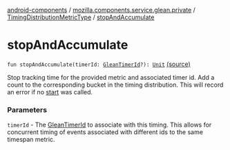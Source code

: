 [android-components](../../index.md) / [mozilla.components.service.glean.private](../index.md) / [TimingDistributionMetricType](index.md) / [stopAndAccumulate](./stop-and-accumulate.md)

# stopAndAccumulate

`fun stopAndAccumulate(timerId: `[`GleanTimerId`](../../mozilla.components.service.glean.timing/-glean-timer-id.md)`?): `[`Unit`](https://kotlinlang.org/api/latest/jvm/stdlib/kotlin/-unit/index.html) [(source)](https://github.com/mozilla-mobile/android-components/blob/master/components/service/glean/src/main/java/mozilla/components/service/glean/private/TimingDistributionMetricType.kt#L62)

Stop tracking time for the provided metric and associated timer id. Add a
count to the corresponding bucket in the timing distribution.
This will record an error if no [start](start.md) was called.

### Parameters

`timerId` - The [GleanTimerId](../../mozilla.components.service.glean.timing/-glean-timer-id.md) to associate with this timing.  This allows
for concurrent timing of events associated with different ids to the
same timespan metric.